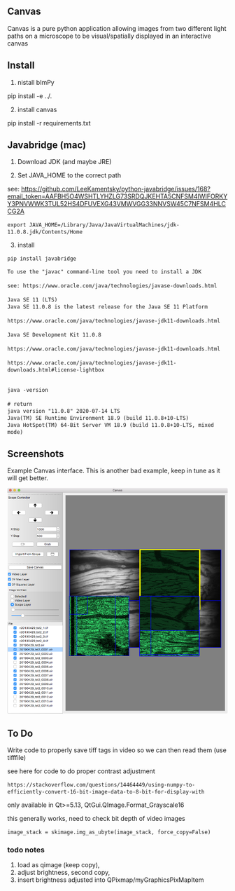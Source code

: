 
## Canvas

Canvas is a pure python application allowing images from two different light paths on a microscope to be visual/spatially displayed in an interactive canvas

## Install

1) nistall bImPy

pip install -e ../.

2) install canvas

pip install -r requirements.txt

## Javabridge (mac)

1) Download JDK (and maybe JRE)

2) Set JAVA_HOME to the correct path

see: https://github.com/LeeKamentsky/python-javabridge/issues/168?email_token=AAFBH5O4WSHTLYHZLG73SRDQJKEHTA5CNFSM4IWIFORKYY3PNVWWK3TUL52HS4DFUVEXG43VMWVGG33NNVSW45C7NFSM4HLCCG2A

```
export JAVA_HOME=/Library/Java/JavaVirtualMachines/jdk-11.0.8.jdk/Contents/Home
```

3) install

```
pip install javabridge
```
```
To use the "javac" command-line tool you need to install a JDK

see: https://www.oracle.com/java/technologies/javase-downloads.html

Java SE 11 (LTS)
Java SE 11.0.8 is the latest release for the Java SE 11 Platform

https://www.oracle.com/java/technologies/javase-jdk11-downloads.html

Java SE Development Kit 11.0.8

https://www.oracle.com/java/technologies/javase-jdk11-downloads.html

https://www.oracle.com/java/technologies/javase-jdk11-downloads.html#license-lightbox


```

```
java -version

# return
java version "11.0.8" 2020-07-14 LTS
Java(TM) SE Runtime Environment 18.9 (build 11.0.8+10-LTS)
Java HotSpot(TM) 64-Bit Server VM 18.9 (build 11.0.8+10-LTS, mixed mode)

```
## Screenshots

Example Canvas interface. This is another bad example, keep in tune as it will get better.

<!-- <IMG SRC="https://github.com/cudmore/bImPy/blob/master/docs/img/canvas-example.png"> -->
<IMG WIDTH=600 SRC="../docs/img/canvas-example.png">

## To Do

Write code to properly save tiff tags in video so we can then read them (use tifffile)
 
see here for code to do proper contrast adjustment

```
https://stackoverflow.com/questions/14464449/using-numpy-to-efficiently-convert-16-bit-image-data-to-8-bit-for-display-with
```

only available in Qt>=5.13, QtGui.QImage.Format_Grayscale16

this generally works, need to check bit depth of video images
```
image_stack = skimage.img_as_ubyte(image_stack, force_copy=False)
```

### todo notes

1) load as qimage (keep copy),
2) adjust brightness, second copy,
3) insert brightness adjusted into QPixmap/myGraphicsPixMapItem

